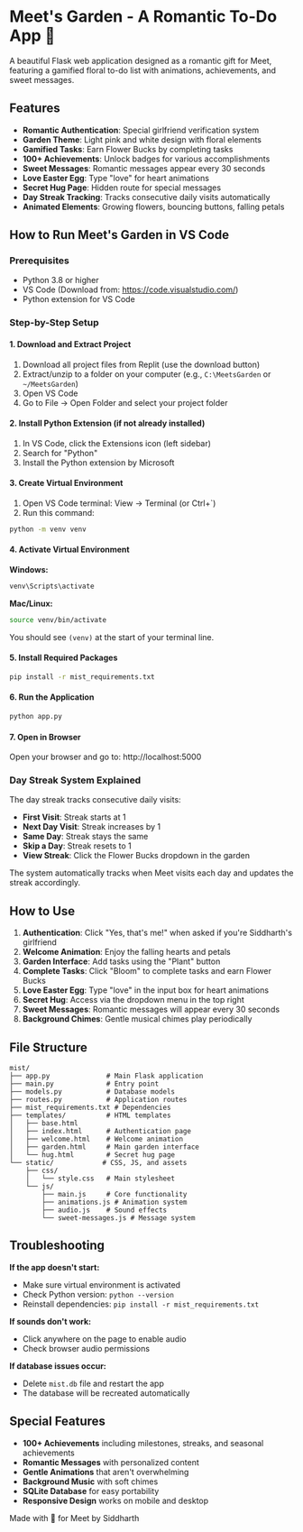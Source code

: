 # Meet's Garden - A Romantic To-Do App 🌹

A beautiful Flask web application designed as a romantic gift for Meet, featuring a gamified floral to-do list with animations, achievements, and sweet messages.

## Features

- **Romantic Authentication**: Special girlfriend verification system
- **Garden Theme**: Light pink and white design with floral elements
- **Gamified Tasks**: Earn Flower Bucks by completing tasks
- **100+ Achievements**: Unlock badges for various accomplishments
- **Sweet Messages**: Romantic messages appear every 30 seconds
- **Love Easter Egg**: Type "love" for heart animations
- **Secret Hug Page**: Hidden route for special messages
- **Day Streak Tracking**: Tracks consecutive daily visits automatically
- **Animated Elements**: Growing flowers, bouncing buttons, falling petals

## How to Run Meet's Garden in VS Code

### Prerequisites
- Python 3.8 or higher
- VS Code (Download from: https://code.visualstudio.com/)
- Python extension for VS Code

### Step-by-Step Setup

#### 1. Download and Extract Project
1. Download all project files from Replit (use the download button)
2. Extract/unzip to a folder on your computer (e.g., `C:\MeetsGarden` or `~/MeetsGarden`)
3. Open VS Code
4. Go to File → Open Folder and select your project folder

#### 2. Install Python Extension (if not already installed)
1. In VS Code, click the Extensions icon (left sidebar)
2. Search for "Python" 
3. Install the Python extension by Microsoft

#### 3. Create Virtual Environment
1. Open VS Code terminal: View → Terminal (or Ctrl+`)
2. Run this command:
```bash
python -m venv venv
```

#### 4. Activate Virtual Environment
**Windows:**
```bash
venv\Scripts\activate
```

**Mac/Linux:**
```bash
source venv/bin/activate
```
You should see `(venv)` at the start of your terminal line.

#### 5. Install Required Packages
```bash
pip install -r mist_requirements.txt
```

#### 6. Run the Application
```bash
python app.py
```

#### 7. Open in Browser
Open your browser and go to: http://localhost:5000

### Day Streak System Explained

The day streak tracks consecutive daily visits:
- **First Visit**: Streak starts at 1
- **Next Day Visit**: Streak increases by 1  
- **Same Day**: Streak stays the same
- **Skip a Day**: Streak resets to 1
- **View Streak**: Click the Flower Bucks dropdown in the garden

The system automatically tracks when Meet visits each day and updates the streak accordingly.

## How to Use

1. **Authentication**: Click "Yes, that's me!" when asked if you're Siddharth's girlfriend
2. **Welcome Animation**: Enjoy the falling hearts and petals
3. **Garden Interface**: Add tasks using the "Plant" button
4. **Complete Tasks**: Click "Bloom" to complete tasks and earn Flower Bucks
5. **Love Easter Egg**: Type "love" in the input box for heart animations
6. **Secret Hug**: Access via the dropdown menu in the top right
7. **Sweet Messages**: Romantic messages will appear every 30 seconds
8. **Background Chimes**: Gentle musical chimes play periodically

## File Structure

```
mist/
├── app.py              # Main Flask application
├── main.py             # Entry point
├── models.py           # Database models
├── routes.py           # Application routes
├── mist_requirements.txt # Dependencies
├── templates/          # HTML templates
│   ├── base.html
│   ├── index.html      # Authentication page
│   ├── welcome.html    # Welcome animation
│   ├── garden.html     # Main garden interface
│   └── hug.html        # Secret hug page
└── static/            # CSS, JS, and assets
    ├── css/
    │   └── style.css   # Main stylesheet
    └── js/
        ├── main.js     # Core functionality
        ├── animations.js # Animation system
        ├── audio.js    # Sound effects
        └── sweet-messages.js # Message system
```

## Troubleshooting

**If the app doesn't start:**
- Make sure virtual environment is activated
- Check Python version: `python --version`
- Reinstall dependencies: `pip install -r mist_requirements.txt`

**If sounds don't work:**
- Click anywhere on the page to enable audio
- Check browser audio permissions

**If database issues occur:**
- Delete `mist.db` file and restart the app
- The database will be recreated automatically

## Special Features

- **100+ Achievements** including milestones, streaks, and seasonal achievements
- **Romantic Messages** with personalized content
- **Gentle Animations** that aren't overwhelming
- **Background Music** with soft chimes
- **SQLite Database** for easy portability
- **Responsive Design** works on mobile and desktop

Made with 💖 for Meet by Siddharth